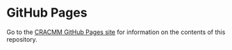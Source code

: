 # GitHub Pages
Go to the [CRACMM GitHub Pages site](https://USEPA.github.io/CRACMM/) for information on the contents of this repository.
